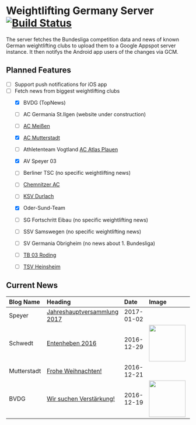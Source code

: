 # Weightlifting Germany Server [![Build Status](https://travis-ci.org/WGierke/weightlifting_germany_server.svg?branch=master)](https://travis-ci.org/WGierke/weightlifting_germany_server)

The server fetches the Bundesliga competition data and news of known German weightlifting clubs to upload them to a Google Appspot server instance.
It then notifys the Android app users of the changes via GCM.

## Planned Features
- [ ] Support push notifications for iOS app  
- [ ] Fetch news from biggest weightlifting clubs
    - [X] BVDG (TopNews)
    - [ ] AC Germania St.Ilgen (website under construction)
    - [ ] [AC Meißen](http://www.ac-meissen.de/index.php?start=1)
    - [X] [AC Mutterstadt](http://www.ac-mutterstadt.de/index.php?start=1)
    - [ ] Athletenteam Vogtland [AC Atlas Plauen](https://acatlas.wordpress.com/)
    - [X] AV Speyer 03
    - [ ] Berliner TSC (no specific weightlifting news)
    - [ ] [Chemnitzer AC](http://chemnitzer-athletenclub.de/aktuelles/news/page/1/)
    - [ ] [KSV Durlach](http://ksvdurlach.de/news?page_n54=1)
    - [X] Oder-Sund-Team
    - [ ] SG Fortschritt Eibau (no specific weightlifting news)
    - [ ] SSV Samswegen (no specific weightlifting news)
    - [ ] SV Germania Obrigheim (no news about 1. Bundesliga)
    - [ ] [TB 03 Roding](http://www.tb03-gewichtheben.de/page/1/)
    - [ ] [TSV Heinsheim](http://gewichtheben.tsv-heinsheim.de/index.php?start=1)


## Current News

| Blog Name   | Heading                                                                                                                   | Date       | Image                                                                                                                   | Content                 |
|:------------|:--------------------------------------------------------------------------------------------------------------------------|:-----------|:------------------------------------------------------------------------------------------------------------------------|:------------------------|
| Speyer      | [Jahreshauptversammlung 2017](http://www.av03-speyer.de/2017/01/jahreshauptversammlung-2017/)                             | 2017-01-02 |                                                                                                                         | Einladung zur Jahres... |
| Schwedt     | [Entenheben 2016](http://gewichtheben.blauweiss65-schwedt.de/?p=7366)                                                     | 2016-12-29 | <img src='http://gewichtheben.blauweiss65-schwedt.de/wp-content/uploads/2016/12/Entenheben-300x218.jpg' width='100px'/> | Jahresabschluss 2016... |
| Mutterstadt | [Frohe Weihnachten!](http://www.ac-mutterstadt.de/index.php?start=0&heading=dc0646d0ae471f9f861b57569d2b5eb11482274800.0) | 2016-12-21 |                                                                                                                         | Der AC 1892 Mutterst... |
| BVDG        | [Wir suchen Verstärkung!](http://www.german-weightlifting.de/wir-suchen-verstaerkung/)                                    | 2016-12-19 | <img src='http://www.german-weightlifting.de/wp-content/uploads/2016/12/Wir-suchen.jpg' width='100px'/>                 | Der Bundesverband De... |